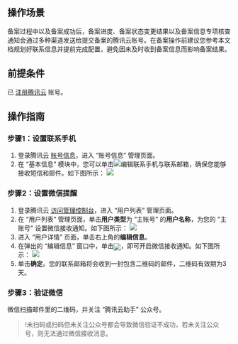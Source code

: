 ## 操作场景
备案过程中以及备案成功后，备案进度、备案状态变更结果以及备案信息专项核查通知会通过多种渠道发送给提交备案的腾讯云账号。在备案操作前建议您参考本文档规划好联系信息并提前完成配置，避免因未及时收到备案信息而影响备案结果。

## 前提条件
已 [注册腾讯云](https://cloud.tencent.com/document/product/1263/46191) 账号。

## 操作指南
### 步骤1：设置联系手机
1. 登录腾讯云 [账号信息](https://console.cloud.tencent.com/developer)，进入 “账号信息” 管理页面。
2. 在 “基本信息” 模块中，您可以单击![](https://main.qcloudimg.com/raw/27a609b3326445fb543ee31882a73c88.png)编辑联系手机与联系邮箱，确保您能够接收短信和邮件。如下图所示：
![](https://main.qcloudimg.com/raw/f246b352df38b1521000517e5389f7e4.png)


### 步骤2：设置微信提醒
1. 登录腾讯云 [访问管理控制台](https://console.cloud.tencent.com/cam)，进入 “用户列表” 管理页面。
2. 在 “用户列表” 管理页面，单击**用户类型**为 “主账号” 的**用户名称**，为您的 "主账号" 设置微信接收通知。如下图所示：
![](https://main.qcloudimg.com/raw/7d689b9278d5712e6fa6ff46581ca049.png)
3. 进入 “用户详情” 页面，单击右上角的**编辑信息**。
4. 在弹出的 “编辑信息” 窗口中，单击<span ><img src="https://main.qcloudimg.com/raw/3e46d1b5a3578be94c9b5803006ffb7a.png" style="margin-bottom:-5px;"/></span>，即可开启微信接收通知。如下图所示：
![](https://main.qcloudimg.com/raw/11b81a3c760a96c9bed7b238708101cc.png)
5. 单击**确定**。您的联系邮箱将会收到一封包含二维码的邮件，二维码有效期为3天。

### 步骤3：验证微信
微信扫描邮件里的二维码，并关注 “腾讯云助手” 公众号。
>!未扫码或扫码但未关注公众号都会导致微信验证不成功，若未关注公众号，则无法通过微信接收消息。

